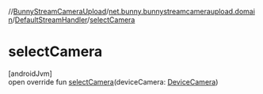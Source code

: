 //[BunnyStreamCameraUpload](../../../index.md)/[net.bunny.bunnystreamcameraupload.domain](../index.md)/[DefaultStreamHandler](index.md)/[selectCamera](select-camera.md)

# selectCamera

[androidJvm]\
open override fun [selectCamera](select-camera.md)(deviceCamera: [DeviceCamera](../../net.bunny.bunnystreamcameraupload/-device-camera/index.md))